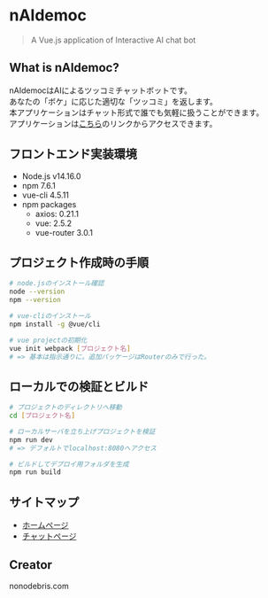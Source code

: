 # nAIdemoc

> A Vue.js application of Interactive AI chat bot

## What is nAIdemoc?

nAIdemocはAIによるツッコミチャットボットです。<br>
あなたの「ボケ」に応じた適切な「ツッコミ」を返します。<br>
本アプリケーションはチャット形式で誰でも気軽に扱うことができます。<br>
アプリケーションは[こちら](https://daemonlxyut.github.io/naidemoc/)のリンクからアクセスできます。

## フロントエンド実装環境

- Node.js v14.16.0
- npm 7.6.1
- vue-cli 4.5.11
- npm packages
    - axios: 0.21.1
    - vue: 2.5.2
    - vue-router 3.0.1

## プロジェクト作成時の手順

```sh
# node.jsのインストール確認
node --version
npm --version

# vue-cliのインストール
npm install -g @vue/cli

# vue projectの初期化
vue init webpack [プロジェクト名]
# => 基本は指示通りに。追加パッケージはRouterのみで行った。
```

## ローカルでの検証とビルド

```sh
# プロジェクトのディレクトリへ移動
cd [プロジェクト名]

# ローカルサーバを立ち上げプロジェクトを検証
npm run dev
# => デフォルトでlocalhost:8080へアクセス

# ビルドしてデプロイ用フォルダを生成
npm run build
```

## サイトマップ

- [ホームページ](https://daemonlxyut.github.io/naidemoc/#/)
- [チャットページ](https://daemonlxyut.github.io/naidemoc/#/chat)

## Creator

nonodebris.com

